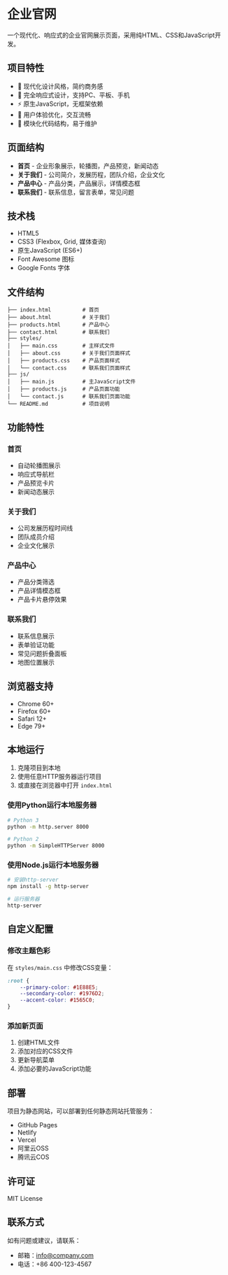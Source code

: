 # 企业官网

一个现代化、响应式的企业官网展示页面，采用纯HTML、CSS和JavaScript开发。

## 项目特性

- 🎨 现代化设计风格，简约商务感
- 📱 完全响应式设计，支持PC、平板、手机
- ⚡ 原生JavaScript，无框架依赖
- 🎯 用户体验优化，交互流畅
- 🔧 模块化代码结构，易于维护

## 页面结构

- **首页** - 企业形象展示，轮播图，产品预览，新闻动态
- **关于我们** - 公司简介，发展历程，团队介绍，企业文化
- **产品中心** - 产品分类，产品展示，详情模态框
- **联系我们** - 联系信息，留言表单，常见问题

## 技术栈

- HTML5
- CSS3 (Flexbox, Grid, 媒体查询)
- 原生JavaScript (ES6+)
- Font Awesome 图标
- Google Fonts 字体

## 文件结构

```
├── index.html          # 首页
├── about.html          # 关于我们
├── products.html       # 产品中心
├── contact.html        # 联系我们
├── styles/
│   ├── main.css        # 主样式文件
│   ├── about.css       # 关于我们页面样式
│   ├── products.css    # 产品页面样式
│   └── contact.css     # 联系我们页面样式
├── js/
│   ├── main.js         # 主JavaScript文件
│   ├── products.js     # 产品页面功能
│   └── contact.js      # 联系我们页面功能
└── README.md           # 项目说明
```

## 功能特性

### 首页
- 自动轮播图展示
- 响应式导航栏
- 产品预览卡片
- 新闻动态展示

### 关于我们
- 公司发展历程时间线
- 团队成员介绍
- 企业文化展示

### 产品中心
- 产品分类筛选
- 产品详情模态框
- 产品卡片悬停效果

### 联系我们
- 联系信息展示
- 表单验证功能
- 常见问题折叠面板
- 地图位置展示

## 浏览器支持

- Chrome 60+
- Firefox 60+
- Safari 12+
- Edge 79+

## 本地运行

1. 克隆项目到本地
2. 使用任意HTTP服务器运行项目
3. 或直接在浏览器中打开 `index.html`

### 使用Python运行本地服务器

```bash
# Python 3
python -m http.server 8000

# Python 2
python -m SimpleHTTPServer 8000
```

### 使用Node.js运行本地服务器

```bash
# 安装http-server
npm install -g http-server

# 运行服务器
http-server
```

## 自定义配置

### 修改主题色彩
在 `styles/main.css` 中修改CSS变量：

```css
:root {
    --primary-color: #1E88E5;
    --secondary-color: #1976D2;
    --accent-color: #1565C0;
}
```

### 添加新页面
1. 创建HTML文件
2. 添加对应的CSS文件
3. 更新导航菜单
4. 添加必要的JavaScript功能

## 部署

项目为静态网站，可以部署到任何静态网站托管服务：

- GitHub Pages
- Netlify
- Vercel
- 阿里云OSS
- 腾讯云COS

## 许可证

MIT License

## 联系方式

如有问题或建议，请联系：
- 邮箱：info@company.com
- 电话：+86 400-123-4567
